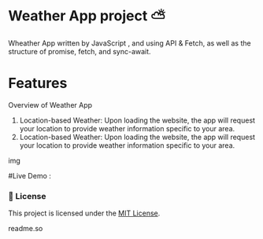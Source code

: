 # Weather App project ⛅

Wheather App written by JavaScript , and using API &amp; Fetch, as well as the structure of promise, fetch, and sync-await.

# Features
Overview of Weather App
<ol>
  <li>Location-based Weather: Upon loading the website, the app will request your location to provide weather information specific to your area.
</li>
  <li> Location-based Weather: Upon loading the website, the app will request your location to provide weather information specific to your area.
</li>
</ol>
img

#Live Demo :

### 📃 License

This project is licensed under the [MIT License](./LICENSE).

readme.so
